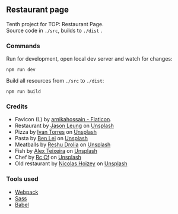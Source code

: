 ## Restaurant page

Tenth project for TOP: Restaurant Page.   
Source code in `./src`, builds to `./dist`
.
### Commands

Run for development, open local dev server and watch for changes:

`
npm run dev
`

Build all resources from `./src` to `./dist`:

`
npm run build
`

### Credits

- Favicon (L) by [arnikahossain - Flaticon](https://www.flaticon.com/free-icons/letter-l").
- Restaurant by <a href="https://unsplash.com/@ninjason?utm_content=creditCopyText&utm_medium=referral&utm_source=unsplash">Jason Leung</a> on <a href="https://unsplash.com/photos/photo-of-pub-set-in-room-during-daytime-poI7DelFiVA?utm_content=creditCopyText&utm_medium=referral&utm_source=unsplash">Unsplash</a>
- Pizza by <a href="https://unsplash.com/@iavnt?utm_content=creditCopyText&utm_medium=referral&utm_source=unsplash">Ivan Torres</a> on <a href="https://unsplash.com/photos/pizza-with-berries-MQUqbmszGGM?utm_content=creditCopyText&utm_medium=referral&utm_source=unsplash">Unsplash</a>
- Pasta by <a href="https://unsplash.com/@bleiplays33?utm_content=creditCopyText&utm_medium=referral&utm_source=unsplash">Ben Lei</a> on <a href="https://unsplash.com/photos/potato-fries-on-white-ceramic-plate-flFd8L7_B3g?utm_content=creditCopyText&utm_medium=referral&utm_source=unsplash">Unsplash</a>
- Meatballs by <a href="https://unsplash.com/@mintsrecipes?utm_content=creditCopyText&utm_medium=referral&utm_source=unsplash">Reshu Drolia</a> on <a href="https://unsplash.com/photos/fried-food-on-black-ceramic-plate-zPZ3n-2DwHo?utm_content=creditCopyText&utm_medium=referral&utm_source=unsplash">Unsplash</a>
- Fish by <a href="https://unsplash.com/@alex_wsul?utm_content=creditCopyText&utm_medium=referral&utm_source=unsplash">Alex Teixeira</a> on <a href="https://unsplash.com/photos/grilled-fish-with-vegetable-salad-on-white-ceramic-plate-N8-bMqUMS8g?utm_content=creditCopyText&utm_medium=referral&utm_source=unsplash">Unsplash</a>
- Chef by <a href="https://unsplash.com/@rccf?utm_content=creditCopyText&utm_medium=referral&utm_source=unsplash">Rc Cf</a> on <a href="https://unsplash.com/photos/man-in-white-button-up-shirt-and-black-vest-FMh5o5m5N9E?utm_content=creditCopyText&utm_medium=referral&utm_source=unsplash">Unsplash</a>
- Old restaurant by <a href="https://unsplash.com/@nhoizey?utm_content=creditCopyText&utm_medium=referral&utm_source=unsplash">Nicolas Hoizey</a> on <a href="https://unsplash.com/photos/square-of-brown-wooden-table-yBNIf_ny6Ro?utm_content=creditCopyText&utm_medium=referral&utm_source=unsplash">Unsplash</a>

### Tools used

- [Webpack](https://webpack.js.org/)
- [Sass](https://sass-lang.com/)
- [Babel](https://babeljs.io/)